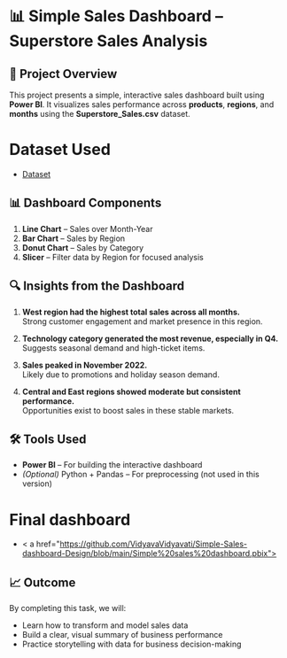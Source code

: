 # 📊 Simple Sales Dashboard – Superstore Sales Analysis

## 📁 Project Overview
This project presents a simple, interactive sales dashboard built using **Power BI**. It visualizes sales performance across **products**, **regions**, and **months** using the **Superstore_Sales.csv** dataset.

# Dataset Used
- <a href="https://github.com/VidyavaVidyavati/Simple-Sales-dashboard-Design/blob/main/SuperStore.xlsx">Dataset</a>

## 📊 Dashboard Components

1. **Line Chart** – Sales over Month-Year  
2. **Bar Chart** – Sales by Region  
3. **Donut Chart** – Sales by Category  
4. **Slicer** – Filter data by Region for focused analysis

## 🔍 Insights from the Dashboard

1. **West region had the highest total sales across all months.**  
   Strong customer engagement and market presence in this region.

2. **Technology category generated the most revenue, especially in Q4.**  
   Suggests seasonal demand and high-ticket items.

3. **Sales peaked in November 2022.**  
   Likely due to promotions and holiday season demand.

4. **Central and East regions showed moderate but consistent performance.**  
   Opportunities exist to boost sales in these stable markets.

## 🛠 Tools Used

- **Power BI** – For building the interactive dashboard
- *(Optional)* Python + Pandas – For preprocessing (not used in this version)

# Final dashboard
- < a href="https://github.com/VidyavaVidyavati/Simple-Sales-dashboard-Design/blob/main/Simple%20sales%20dashboard.pbix"></a>

## 📈 Outcome

By completing this task, we will:
- Learn how to transform and model sales data
- Build a clear, visual summary of business performance
- Practice storytelling with data for business decision-making
